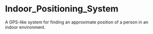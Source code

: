 # Indoor_Positioning_System
A GPS-like system for finding an approximate position of a person in an indoor environment.
